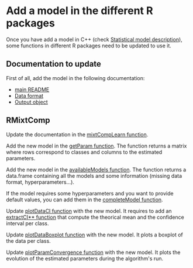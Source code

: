# Add a model in the different R packages

Once you have add a model in C++ (check [Statistical model description](./howToAddModel.md)), some functions in different R packages need to be updated to use it.

## Documentation to update

First of all, add the model in the following documentation:

* [main README](../../README.md)
* [Data format](./dataFormat.md)
* [Output object](./objectOutput.md)

## RMixtComp

Update the documentation in the [mixtCompLearn function](../../RMixtComp/R/MIXTCOMP_mixtCompLearn.R).

Add the new model in the [getParam function](../../RMixtCompUtilities/R/MIXTCOMP_getParam.R). The function returns a matrix where rows correspond to classes and columns to the estimated parameters.

Add the new model in the [availableModels function](../../RMixtCompUtilities/R/MIXTCOMP_misc.R). The function returns a data.frame containing all the models and some information (missing data format, hyperparameters...).

If the model requires some hyperparameters and you want to provide default values, you can add them in the [completeModel function](../../RMixtCompUtilities/R/MIXTCOMP_formatData.R).

Update [plotDataCI function](../../RMixtCompUtilities/R/PLOT_plotUnivariateDistributions.R) with the new model. It requires to add an [extractCI** function](../../RMixtCompUtilities/R/PLOT_extractCIbounds.R) that compute the theorical mean and the confidence interval per class.

Update [plotDataBoxplot function](../../RMixtCompUtilities/R/PLOT_plotUnivariateBoxplots.R) with the new model. It plots a boxplot of the data per class.

Update [plotParamConvergence function](../../RMixtCompUtilities/R/PLOT_plotConvergence.R) with the new model. It plots the evolution of the estimated parameters during the algorithm's run.

